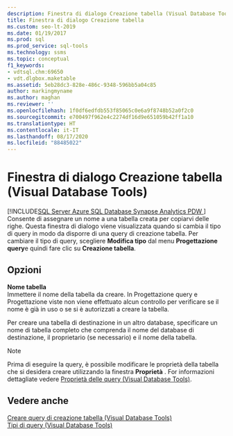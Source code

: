```yaml
---
description: Finestra di dialogo Creazione tabella (Visual Database Tools)
title: Finestra di dialogo Creazione tabella
ms.custom: seo-lt-2019
ms.date: 01/19/2017
ms.prod: sql
ms.prod_service: sql-tools
ms.technology: ssms
ms.topic: conceptual
f1_keywords:
- vdtsql.chm:69650
- vdt.dlgbox.maketable
ms.assetid: 5eb28dc3-828e-486c-9348-596bb5a04c85
author: markingmyname
ms.author: maghan
ms.reviewer: ''
ms.openlocfilehash: 1f0df6edfdb553f85065c0e6a9f8748b52a0f2c0
ms.sourcegitcommit: e700497f962e4c2274df16d9e651059b42ff1a10
ms.translationtype: HT
ms.contentlocale: it-IT
ms.lasthandoff: 08/17/2020
ms.locfileid: "88485022"
---
```

# <a name="make-table-dialog-box-visual-database-tools"></a>Finestra di dialogo Creazione tabella (Visual Database Tools)
[!INCLUDE[SQL Server Azure SQL Database Synapse Analytics PDW ](../../includes/applies-to-version/sql-asdb-asdbmi-asa-pdw.md)]
Consente di assegnare un nome a una tabella creata per copiarvi delle righe. Questa finestra di dialogo viene visualizzata quando si cambia il tipo di query in modo da disporre di una query di creazione tabella. Per cambiare il tipo di query, scegliere **Modifica tipo** dal menu **Progettazione query**e quindi fare clic su **Creazione tabella**.  
  
## <a name="options"></a>Opzioni  
**Nome tabella**  
Immettere il nome della tabella da creare. In Progettazione query e Progettazione viste non viene effettuato alcun controllo per verificare se il nome è già in uso o se si è autorizzati a creare la tabella.  
  
Per creare una tabella di destinazione in un altro database, specificare un nome di tabella completo che comprenda il nome del database di destinazione, il proprietario (se necessario) e il nome della tabella.  
  
> [!NOTE]  
> Prima di eseguire la query, è possibile modificare le proprietà della tabella che si desidera creare utilizzando la finestra **Proprietà** . For informazioni dettagliate vedere [Proprietà delle query &#40;Visual Database Tools&#41;](../../ssms/visual-db-tools/query-properties-visual-database-tools.md).  
  
## <a name="see-also"></a>Vedere anche  
[Creare query di creazione tabella &#40;Visual Database Tools&#41;](../../ssms/visual-db-tools/create-make-table-queries-visual-database-tools.md)  
[Tipi di query &#40;Visual Database Tools&#41;](../../ssms/visual-db-tools/types-of-queries-visual-database-tools.md)  
  
